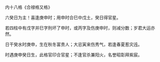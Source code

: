 内十八格《合禄格又格》

六癸日为主！喜逢庚申时；用申时合巳中戊土，癸日得官星。

若四柱中有戊字并巳字刑坏了申时，或丙字及伤庚申时，则减分数；岁君大运亦然。

日干癸水时庚申，生在秋冬富贵人；大忌寅来伤秀气，若逢春夏惹灾迍。

时遇庚申癸日生，此格官印合官星；不逢官杀兼阳火，名誉昭彰拜紫宸。

